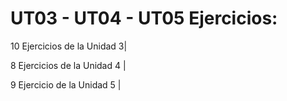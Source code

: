 # UT03 - UT04 - UT05 Ejercicios:
10 Ejercicios de la Unidad 3|

8 Ejercicios de la Unidad 4 |

9 Ejercicio de la Unidad 5  |
